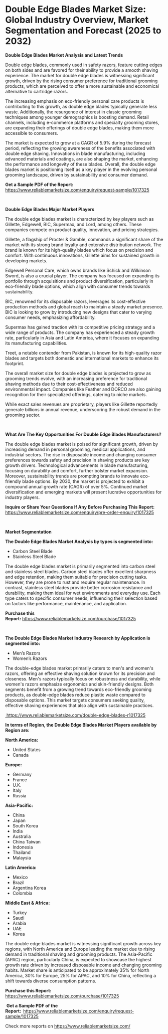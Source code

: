 <p><h1>Double Edge Blades Market Size: Global Industry Overview, Market Segmentation and Forecast (2025 to 2032)</h1></p><p><strong>Double Edge Blades Market Analysis and Latest Trends</strong></p>
<p><p>Double edge blades, commonly used in safety razors, feature cutting edges on both sides and are favored for their ability to provide a smooth shaving experience. The market for double edge blades is witnessing significant growth, driven by the rising consumer preference for traditional grooming products, which are perceived to offer a more sustainable and economical alternative to cartridge razors.</p><p>The increasing emphasis on eco-friendly personal care products is contributing to this growth, as double edge blades typically generate less waste. Additionally, the resurgence of interest in classic grooming techniques among younger demographics is boosting demand. Retail channels, including e-commerce platforms and specialty grooming stores, are expanding their offerings of double edge blades, making them more accessible to consumers.</p><p>The market is expected to grow at a CAGR of 5.9% during the forecast period, reflecting the growing awareness of the benefits associated with double edge shaving. Innovations in blade manufacturing, including advanced materials and coatings, are also shaping the market, enhancing the performance and longevity of these blades. Overall, the double edge blades market is positioning itself as a key player in the evolving personal grooming landscape, driven by sustainability and consumer demand.</p></p>
<p><strong>Get a Sample PDF of the Report:&nbsp;</strong> <a href="https://www.reliablemarketsize.com/enquiry/request-sample/1017325?utm_campaign=3544&utm_medium=2&utm_source=Github&utm_content=ia&utm_term=04042025&utm_id=double-edge-blades">https://www.reliablemarketsize.com/enquiry/request-sample/1017325</a></p>
<p>&nbsp;</p>
<p><strong>Double Edge Blades Major Market Players</strong></p>
<p><p>The double edge blades market is characterized by key players such as Gillette, Edgewell, BIC, Supermax, and Lord, among others. These companies compete on product quality, innovation, and pricing strategies. </p><p>Gillette, a flagship of Procter & Gamble, commands a significant share of the market with its strong brand loyalty and extensive distribution network. The brand is known for its high-quality blades which focus on precision and comfort. With continuous innovations, Gillette aims for sustained growth in developing markets.</p><p>Edgewell Personal Care, which owns brands like Schick and Wilkinson Sword, is also a crucial player. The company has focused on expanding its portfolio through acquisitions and product diversification, particularly in eco-friendly blade options, which align with consumer trends towards sustainability. </p><p>BIC, renowned for its disposable razors, leverages its cost-effective production methods and global reach to maintain a steady market presence. BIC is looking to grow by introducing new designs that cater to varying consumer needs, emphasizing affordability.</p><p>Supermax has gained traction with its competitive pricing strategy and a wide range of products. The company has experienced a steady growth rate, particularly in Asia and Latin America, where it focuses on expanding its manufacturing capabilities.</p><p>Treet, a notable contender from Pakistan, is known for its high-quality razor blades and targets both domestic and international markets to enhance its footprint.</p><p>The overall market size for double edge blades is projected to grow as grooming trends evolve, with an increasing preference for traditional shaving methods due to their cost-effectiveness and reduced environmental impact. Companies like Feather and DORCO are also gaining recognition for their specialized offerings, catering to niche markets.</p><p>While exact sales revenues are proprietary, players like Gillette reportedly generate billions in annual revenue, underscoring the robust demand in the grooming sector.</p></p>
<p>&nbsp;</p>
<p><strong>What Are The Key Opportunities For Double Edge Blades Manufacturers?</strong></p>
<p><p>The double edge blades market is poised for significant growth, driven by increasing demand in personal grooming, medical applications, and industrial sectors. The rise in disposable income and changing consumer preferences towards safety and precision in shaving products are key growth drivers. Technological advancements in blade manufacturing, focusing on durability and comfort, further bolster market expansion. Moreover, sustainability trends are prompting brands to innovate eco-friendly blade options. By 2030, the market is projected to exhibit a compound annual growth rate (CAGR) of over 5%. Continued market diversification and emerging markets will present lucrative opportunities for industry players.</p></p>
<p><strong>Inquire or Share Your Questions If Any Before Purchasing This Report:</strong> <a href="https://www.reliablemarketsize.com/enquiry/pre-order-enquiry/1017325?utm_campaign=3544&utm_medium=2&utm_source=Github&utm_content=ia&utm_term=04042025&utm_id=double-edge-blades">https://www.reliablemarketsize.com/enquiry/pre-order-enquiry/1017325</a></p>
<p>&nbsp;</p>
<p><strong>Market Segmentation</strong></p>
<p><strong>The Double Edge Blades Market Analysis by types is segmented into:</strong></p>
<p><ul><li>Carbon Steel Blade</li><li>Stainless Steel Blade</li></ul></p>
<p><p>The double edge blades market is primarily segmented into carbon steel and stainless steel blades. Carbon steel blades offer excellent sharpness and edge retention, making them suitable for precision cutting tasks. However, they are prone to rust and require regular maintenance. In contrast, stainless steel blades provide better corrosion resistance and durability, making them ideal for wet environments and everyday use. Each type caters to specific consumer needs, influencing their selection based on factors like performance, maintenance, and application.</p></p>
<p><strong>Purchase this Report:&nbsp;</strong><a href="https://www.reliablemarketsize.com/purchase/1017325?utm_campaign=3544&utm_medium=2&utm_source=Github&utm_content=ia&utm_term=04042025&utm_id=double-edge-blades">https://www.reliablemarketsize.com/purchase/1017325</a></p>
<p>&nbsp;</p>
<p><strong>The Double Edge Blades Market Industry Research by Application is segmented into:</strong></p>
<p><ul><li>Men’s Razors</li><li>Women’s Razors</li></ul></p>
<p><p>The double-edge blades market primarily caters to men's and women's razors, offering an effective shaving solution known for its precision and closeness. Men's razors typically focus on robustness and durability, while women's razors emphasize ergonomics and skin-friendly designs. Both segments benefit from a growing trend towards eco-friendly grooming products, as double-edge blades reduce plastic waste compared to disposable options. This market targets consumers seeking quality, effective shaving experiences that also align with sustainable practices.</p></p>
<p><a href="https://www.reliablemarketsize.com/double-edge-blades-r1017325?utm_campaign=3544&utm_medium=2&utm_source=Github&utm_content=ia&utm_term=04042025&utm_id=double-edge-blades">&nbsp;https://www.reliablemarketsize.com/double-edge-blades-r1017325</a></p>
<p><strong>In terms of Region, the Double Edge Blades Market Players available by Region are:</strong></p>
<p>
    <p> <strong> North America: </strong>
        <ul>
            <li>United States</li>
            <li>Canada</li>
        </ul>
        </p> 
    <p> <strong> Europe: </strong>
        <ul>
            <li>Germany</li>
            <li>France</li>
            <li>U.K.</li>
            <li>Italy</li>
            <li>Russia</li>
        </ul>
        </p> 
    <p> <strong> Asia-Pacific: </strong>
        <ul>
            <li>China</li>
            <li>Japan</li>
            <li>South Korea</li>
            <li>India</li>
            <li>Australia</li>
            <li>China Taiwan</li>
            <li>Indonesia</li>
            <li>Thailand</li>
            <li>Malaysia</li>
        </ul>
        </p> 
    <p> <strong> Latin America: </strong>
        <ul>
            <li>Mexico</li>
            <li>Brazil</li>
            <li>Argentina Korea</li>
            <li>Colombia</li>
        </ul>
        </p> 
    <p> <strong> Middle East & Africa: </strong>
        <ul>
            <li>Turkey</li>
            <li>Saudi</li>
            <li>Arabia</li>
            <li>UAE</li>
            <li>Korea</li>
        </ul>
    </p>
    </p>
<p><p>The double edge blades market is witnessing significant growth across key regions, with North America and Europe leading the market due to rising demand in traditional shaving and grooming products. The Asia-Pacific (APAC) region, particularly China, is expected to showcase the highest growth rate driven by increased disposable income and changing grooming habits. Market share is anticipated to be approximately 35% for North America, 30% for Europe, 25% for APAC, and 10% for China, reflecting a shift towards diverse consumption patterns.</p></p>
<p><strong>Purchase this Report: </strong><a href="https://www.reliablemarketsize.com/purchase/1017325?utm_campaign=3544&utm_medium=2&utm_source=Github&utm_content=ia&utm_term=04042025&utm_id=double-edge-blades">https://www.reliablemarketsize.com/purchase/1017325</a></p>
<p>&nbsp;<strong>Get a Sample PDF of the Report:&nbsp;&nbsp;</strong><a href="https://www.reliablemarketsize.com/enquiry/request-sample/1017325?utm_campaign=3544&utm_medium=2&utm_source=Github&utm_content=ia&utm_term=04042025&utm_id=double-edge-blades">https://www.reliablemarketsize.com/enquiry/request-sample/1017325</a></p>
<p><strong></strong></p>
<p>Check more reports on <a href="https://www.reliablemarketsize.com/?utm_campaign=3544&utm_medium=2&utm_source=Github&utm_content=ia&utm_term=04042025&utm_id=double-edge-blades">https://www.reliablemarketsize.com/</a></p>
